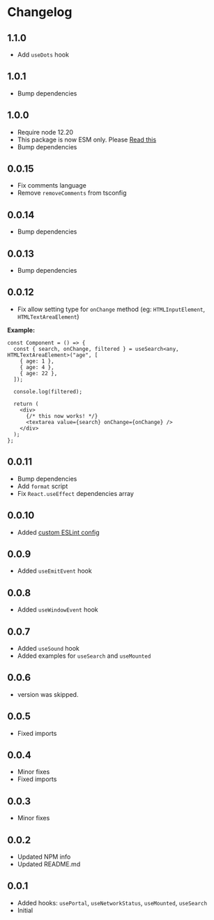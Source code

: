 # Changelog

## 1.1.0

- Add `useDots` hook

## 1.0.1

- Bump dependencies

## 1.0.0

- Require node 12.20
- This package is now ESM only. Please [Read this](https://gist.github.com/sindresorhus/a39789f98801d908bbc7ff3ecc99d99c)
- Bump dependencies

## 0.0.15

- Fix comments language
- Remove `removeComments` from tsconfig

## 0.0.14

- Bump dependencies

## 0.0.13

- Bump dependencies

## 0.0.12

- Fix allow setting type for `onChange` method (eg: `HTMLInputElement`, `HTMLTextAreaElement`)

**Example:**

```tsx
const Component = () => {
  const { search, onChange, filtered } = useSearch<any, HTMLTextAreaElement>("age", [
    { age: 1 },
    { age: 4 },
    { age: 22 },
  ]);

  console.log(filtered);

  return (
    <div>
      {/* this now works! */}
      <textarea value={search} onChange={onChange} />
    </div>
  );
};
```

## 0.0.11

- Bump dependencies
- Add `format` script
- Fix `React.useEffect` dependencies array

## 0.0.10

- Added [custom ESLint config](https://github.com/dev-caspertheghost/eslint-config)

## 0.0.9

- Added `useEmitEvent` hook

## 0.0.8

- Added `useWindowEvent` hook

## 0.0.7

- Added `useSound` hook
- Added examples for `useSearch` and `useMounted`

## 0.0.6

- version was skipped.

## 0.0.5

- Fixed imports

## 0.0.4

- Minor fixes
- Fixed imports

## 0.0.3

- Minor fixes

## 0.0.2

- Updated NPM info
- Updated README.md

## 0.0.1

- Added hooks: `usePortal`, `useNetworkStatus`, `useMounted`, `useSearch`
- Initial
